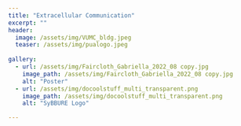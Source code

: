 ```yaml
---
title: "Extracellular Communication"
excerpt: ""
header:
  image: /assets/img/VUMC_bldg.jpeg 
  teaser: /assets/img/pualogo.jpeg
  
gallery:
  - url: /assets/img/Faircloth_Gabriella_2022_08 copy.jpg
    image_path: /assets/img/Faircloth_Gabriella_2022_08 copy.jpg
    alt: "Poster"
  - url: /assets/img/docoolstuff_multi_transparent.png
    image_path: /assets/img/docoolstuff_multi_transparent.png
    alt: "SyBBURE Logo"

---
```






